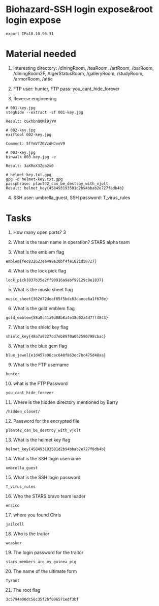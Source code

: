 # Biohazard-SSH login expose&root login expose

```
export IP=10.10.96.31
```

# Material needed

1. Interesting directory: /diningRoom, /teaRoom, /artRoom, /barRoom, /diningRoom2F, /tigerStatusRoom, /galleryRoom, /studyRoom, /armorRoom, /attic

2. FTP user: hunter, FTP pass: you_cant_hide_forever

3. Reverse engineering

```
# 001-key.jpg
steghide --extract -sf 001-key.jpg

Result: cGxhbnQ0Ml9jYW

# 002-key.jpg
exiftool 002-key.jpg

Comment: 5fYmVfZGVzdHJveV9

# 003-key.jpg
binwalk 003-key.jpg -e

Result: 3aXRoX3Zqb2x0

# helmet-key.txt.gpg
gpg -d helmet-key.txt.gpg
passphrase: plant42_can_be_destroy_with_vjolt 
Result: helmet_key{458493193501d2b94bbab2e727f8db4b}
```                                                                               
4. SSH user: umbrella_guest, SSH password: T_virus_rules

# Tasks

1. How many open ports? 3

2. What is the team name in operation? STARS alpha team

3. What is the emblem flag

```
emblem{fec832623ea498e20bf4fe1821d58727}
```

4. What is the lock pick flag

```
lock_pick{037b35e2ff90916a9abf99129c8e1837}
```

5. What is the music sheet flag

```
music_sheet{362d72deaf65f5bdc63daece6a1f676e}
```

6. What is the gold emblem flag

```
gold_emblem{58a8c41a9d08b8a4e38d02a4d7ff4843}
```

7. What is the shield key flag

```
shield_key{48a7a9227cd7eb89f0a062590798cbac}
```

8. What is the blue gem flag

```
blue_jewel{e1d457e96cac640f863ec7bc475d48aa}
```

9. What is the FTP username

```
hunter
```

10. what is the FTP Password

```
you_cant_hide_forever
```

11. Where is the hidden directory mentioned by Barry

```
/hidden_closet/
```

12. Password for the encrypted file

```
plant42_can_be_destroy_with_vjolt
```

13. What is the helmet key flag

```
helmet_key{458493193501d2b94bbab2e727f8db4b}
```

14. What is the SSH login username

```
umbrella_guest
```

15. What is the SSH login password

```
T_virus_rules
```

16. Who the STARS bravo team leader

```
enrico
```

17. where you found Chris

```
jailcell
```

18. Who is the traitor

```
weasker
```

19. The login password for the traitor

```
stars_members_are_my_guinea_pig
```

20. The name of the ultimate form

```
Tyrant
```

21. The root flag

```
3c5794a00dc56c35f2bf096571edf3bf
```